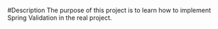 #Description
The purpose of this project is to learn how to implement Spring Validation in the real project. 
